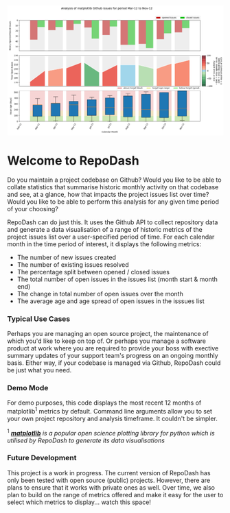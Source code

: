 ![Screenshot](docs/images/RepoDash_screenshot.png)

<h1>Welcome to RepoDash</h1>

<p>Do you maintain a project codebase on Github? Would you like to be able to collate statistics 
that summarise historic monthly activity on that codebase and see, at a glance, how that impacts 
the project issues list over time? Would you like to be able to perform this analysis for any 
given time period of your choosing?</p>

<p>RepoDash can do just this. It uses the Github API to collect repository data and generate a 
data visualisation of a range of historic metrics of the project issues list over a user-specified 
period of time. For each calendar month in the time period of interest, it displays the following 
metrics:</p>

<p>
<ul>
<li>The number of new issues created</li>
<li>The number of existing issues resolved</li>
<li>The percentage split between opened / closed issues</li>
<li>The total number of open issues in the issues list (month start & month end)</li>
<li>The change in total number of open issues over the month</li>
<li>The average age and age spread of open issues in the isssues list</li>
</ul>
</p> 

<h3>Typical Use Cases</h3>

<p>Perhaps you are managing an open source project, the maintenance of which you'd like to keep on top 
of. Or perhaps you manage a software product at work where you are required to provide your boss with 
exective summary updates of your support team's progress on an ongoing monthly basis. Either way, if 
your codebase is managed via Github, RepoDash could be just what you need.</p>

<h3>Demo Mode</h3>

<p>For demo purposes, this code displays the most recent 12 months of matplotlib<sup>1</sup> metrics 
by default. Command line arguments allow you to set your own project repository and analysis timeframe. 
It couldn't be simpler.</p>

<sup>1</sup> *<a href="https://matplotlib.org/"><strong>matplotlib</strong></a> is a popular open science 
plotting library for python which is utilised by RepoDash to generate its data visualisations*

<h3>Future Development</h3>

<p>This project is a work in progress. The current version of RepoDash has only been tested with open 
source (public) projects. However, there are plans to ensure that it works with private ones as well. 
Over time, we also plan to build on the range of metrics offered and make it easy for the user to select 
which metrics to display... watch this space!</p>
